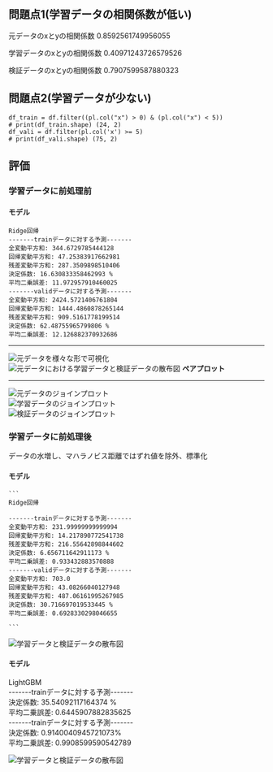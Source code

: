 ## 問題点1(学習データの相関係数が低い)  
元データのxとyの相関係数 0.8592561749956055  
 
学習データのxとyの相関係数 0.40971243726579526  

検証データのxとyの相関係数 0.7907599587880323  

## 問題点2(学習データが少ない)
```
df_train = df.filter((pl.col("x") > 0) & (pl.col("x") < 5))
# print(df_train.shape) (24, 2)
df_vali = df.filter(pl.col('x') >= 5)
# print(df_vali.shape) (75, 2) 
```

## 評価
### 学習データに前処理前    
#### モデル
```
Ridge回帰  
-------trainデータに対する予測-------  
全変動平方和: 344.6729785444128   
回帰変動平方和: 47.25383917662981   
残差変動平方和: 287.3509898510406   
決定係数: 16.630833358462993 %   
平均二乗誤差: 11.972957910460025  
-------validデータに対する予測-------  
全変動平方和: 2424.5721406761804   
回帰変動平方和: 1444.4860878265144   
残差変動平方和: 909.5161778199514   
決定係数: 62.48755965799806 %   
平均二乗誤差: 12.126882370932686  
``` 

***
![元データを様々な形で可視化](original_graphs.png)
![元データにおける学習データと検証データの散布図](image.png)
**ペアプロット**  
***
![元データのジョインプロット](original_full_join_plot.png)  
![学習データのジョインプロット](original_train_join_plot.png)  
![検証データのジョインプロット](original_valid_join_plot.png)  
### 学習データに前処理後     

データの水増し、マハラノビス距離ではずれ値を除外、標準化  
#### モデル  
    
    ```
    Ridge回帰   

    -------trainデータに対する予測-------       
    全変動平方和: 231.99999999999994   
    回帰変動平方和: 14.217890772541738   
    残差変動平方和: 216.55642898844602   
    決定係数: 6.656711642911173 %   
    平均二乗誤差: 0.933432883570888  
    -------validデータに対する予測-------  
    全変動平方和: 703.0   
    回帰変動平方和: 43.08266040127948   
    残差変動平方和: 487.06161995267985   
    決定係数: 30.716697019533445 %   
    平均二乗誤差: 0.6928330298046655   

    ```
  ![学習データと検証データの散布図](image-1.png)


#### モデル
LightGBM  
    -------trainデータに対する予測-------       
    決定係数: 35.54092117164374 %   
    平均二乗誤差: 0.6445907882835625  
    -------trainデータに対する予測-------         
    決定係数: 0.9140040945721073%   
    平均二乗誤差: 0.9908599590542789  

![学習データと検証データの散布図](image-2.png)
